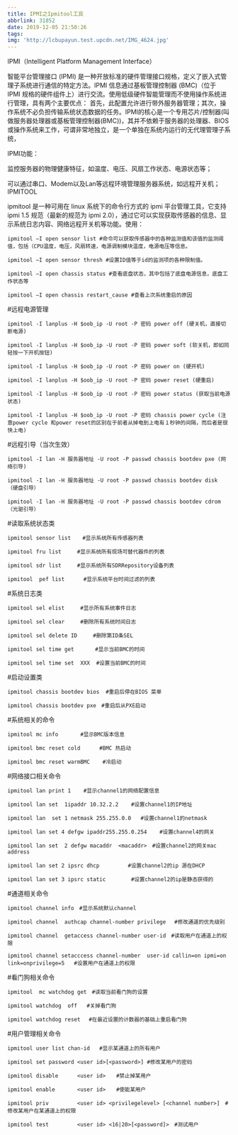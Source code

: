 ```yaml
---
title: IPMI之Ipmitool工具
abbrlink: 31852
date: 2019-12-05 21:50:26
tags:
img: 'http://lcbupayun.test.upcdn.net/IMG_4624.jpg'
---
```

IPMI（Intelligent Platform Management Interface）

智能平台管理接口 (IPMI) 是一种开放标准的硬件管理接口规格，定义了嵌入式管理子系统进行通信的特定方法。IPMI 信息通过基板管理控制器 (BMC)（位于 IPMI 规格的硬件组件上）进行交流。使用低级硬件智能管理而不使用操作系统进行管理，具有两个主要优点： 首先，此配置允许进行带外服务器管理；其次，操作系统不必负担传输系统状态数据的任务。IPMI的核心是一个专用芯片/控制器(叫做服务器处理器或基板管理控制器(BMC))，其并不依赖于服务器的处理器、BIOS或操作系统来工作，可谓非常地独立，是一个单独在系统内运行的无代理管理子系统，

IPMI功能：

监控服务器的物理健康特征，如温度、电压、风扇工作状态、电源状态等；

可以通过串口、Modem以及Lan等远程环境管理服务器系统，如远程开关机；
IPMITOOL

ipmitool 是一种可用在 linux 系统下的命令行方式的 ipmi 平台管理工具，它支持 ipmi 1.5 规范（最新的规范为 ipmi 2.0），通过它可以实现获取传感器的信息、显示系统日志内容、网络远程开关机等功能。使用：

`ipmitool –I open sensor list #命令可以获取传感器中的各种监测值和该值的监测阈值，包括（CPU温度，电压，风扇转速，电源调制模块温度，电源电压等信息。`

`ipmitool –I open sensor thresh #设置ID值等于id的监测项的各种限制值。`

`ipmitool –I open chassis status #查看底盘状态，其中包括了底盘电源信息，底盘工作状态等`

`ipmitool –I open chassis restart_cause #查看上次系统重启的原因`

#远程电源管理

`ipmitool -I lanplus -H $oob_ip -U root -P 密码 power off (硬关机，直接切断电源)`

`ipmitool -I lanplus -H $oob_ip -U root -P 密码 power soft (软关机，即如同轻按一下开机按钮)`

`ipmitool -I lanplus -H $oob_ip -U root -P 密码 power on (硬开机)`

`ipmitool -I lanplus -H $oob_ip -U root -P 密码 power reset (硬重启)`

`ipmitool -I lanplus -H $oob_ip -U root -P 密码 power status (获取当前电源状态)`

`ipmitool -I lanplus -H $oob_ip -U root -P 密码 chassis power cycle
(注意power cycle 和power reset的区别在于前者从掉电到上电有１秒钟的间隔，而后者是很快上电)`

#远程引导（当次生效）

`ipmitool -I lan -H 服务器地址 -U root -P passwd chassis bootdev pxe (网络引导)`

`ipmitool -I lan -H 服务器地址 -U root -P passwd chassis bootdev disk （硬盘引导）`

`ipmitool -I lan -H 服务器地址 -U root -P passwd chassis bootdev cdrom （光驱引导）`

#读取系统状态类

`ipmitool sensor list  　#显示系统所有传感器列表`

`ipmitool fru list　　　#显示系统所有现场可替代器件的列表`

`ipmitool sdr list　　　#显示系统所有SDRRepository设备列表`

`ipmitool  pef list      #显示系统平台时间过滤的列表`

#系统日志类

`ipmitool sel elist　　　#显示所有系统事件日志`

`ipmitool sel clear　　　#删除所有系统时间日志`

`ipmitool sel delete ID     #删除第ID条SEL`

`ipmitool sel time get     　#显示当前BMC的时间`

`ipmitool sel time set  XXX  #设置当前BMC的时间`

#启动设置类

`ipmitool chassis bootdev bios  #重启后停在BIOS 菜单`

`ipmitool chassis bootdev pxe　#重启后从PXE启动`

#系统相关的命令

`ipmitool mc info       #显示BMC版本信息`

`ipmitool bmc reset cold      #BMC 热启动`

`ipmitool bmc reset warmBMC    #冷启动`

#网络接口相关命令

`ipmitool lan print 1    #显示channel1的网络配置信息`

`ipmitool lan set  1ipaddr 10.32.2.2    #设置channel1的IP地址`

`ipmitool lan  set 1 netmask 255.255.0.0   #设置channel1的netmask`

`ipmitool lan set 4 defgw ipaddr255.255.0.254    #设置channel4的网关`

`ipmitool lan set  2 defgw macaddr  <macaddr>　#设置channel2的网关mac address`

`ipmitool lan set 2 ipsrc dhcp         #设置channel2的ip 源在DHCP`

`ipmitool lan set 3 ipsrc static        #设置channel2的ip是静态获得的`

#通道相关命令

`ipmitool channel info　#显示系统默认channel`

`ipmitool channel  authcap channel-number privilege 　#修改通道的优先级别`

`ipmitool channel  getaccess channel-number user-id　#读取用户在通道上的权限`

`ipmitool channel setacccess channel-number  user-id callin=on ipmi=on link=onprivilege=5   #设置用户在通道上的权限`

#看门狗相关命令

`ipmitool  mc watchdog get　#读取当前看门狗的设置`

`ipmitool watchdog  off   #关掉看门狗`

`ipmitool watchdog reset 　#在最近设置的计数器的基础上重启看门狗`

#用户管理相关命令

`ipmitool user list chan-id   #显示某通道上的所有用户`

`ipmitool set password <user id>[<password>] #修改某用户的密码`

`ipmitool disable      <user id>　　#禁止掉某用户`

`ipmitool enable       <user id>　　#使能某用户`

`ipmitool priv         <user id> <privilegelevel> [<channel number>]　#修改某用户在某通道上的权限`

`ipmitool test         <user id> <16|20>[<password]>　#测试用户`
